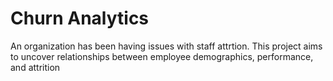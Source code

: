 # Churn Analytics
An organization has been having issues with staff attrtion.
This project aims to uncover relationships between employee demographics, performance, and attrition
